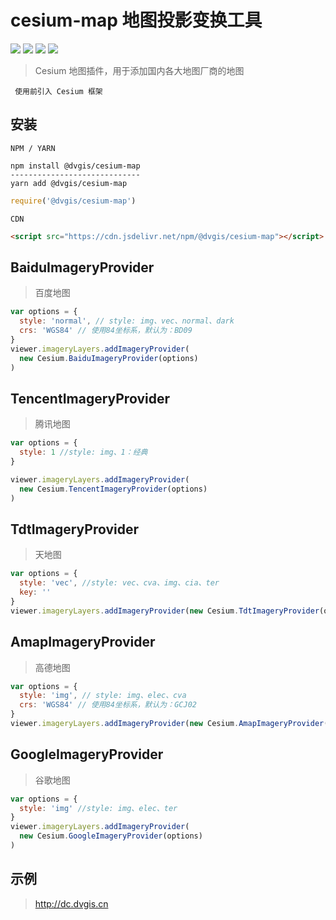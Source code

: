 # cesium-map 地图投影变换工具


<p>
<img src="https://img.shields.io/github/workflow/status/dvgis/cesium-map/build"/>
<img src="https://img.shields.io/badge/license-Apache%202-blue"/>
<img src="https://img.shields.io/npm/v/@dvgis/cesium-map?color=orange&logo=github" />
<img src="https://img.shields.io/npm/dt/@dvgis/cesium-map?logo=npm"/>
</p>

> Cesium 地图插件，用于添加国内各大地图厂商的地图

```warning
 使用前引入 Cesium 框架
```

## 安装

`NPM / YARN`

```shell
npm install @dvgis/cesium-map
-----------------------------
yarn add @dvgis/cesium-map
```

```js
require('@dvgis/cesium-map')
```

`CDN`

```html
<script src="https://cdn.jsdelivr.net/npm/@dvgis/cesium-map"></script>
```


## BaiduImageryProvider

> 百度地图

```js
var options = {
  style: 'normal', // style: img、vec、normal、dark
  crs: 'WGS84' // 使用84坐标系，默认为：BD09
}
viewer.imageryLayers.addImageryProvider(
  new Cesium.BaiduImageryProvider(options)
)
```

## TencentImageryProvider

> 腾讯地图

```js
var options = {
  style: 1 //style: img、1：经典
}

viewer.imageryLayers.addImageryProvider(
  new Cesium.TencentImageryProvider(options)
)
```

## TdtImageryProvider

> 天地图

```js
var options = {
  style: 'vec', //style: vec、cva、img、cia、ter 
  key: ''
}
viewer.imageryLayers.addImageryProvider(new Cesium.TdtImageryProvider(options))
```

## AmapImageryProvider

> 高德地图

```js
var options = {
  style: 'img', // style: img、elec、cva
  crs: 'WGS84' // 使用84坐标系，默认为：GCJ02
}
viewer.imageryLayers.addImageryProvider(new Cesium.AmapImageryProvider(options))
```

## GoogleImageryProvider

> 谷歌地图

```js
var options = {
  style: 'img' //style: img、elec、ter
}
viewer.imageryLayers.addImageryProvider(
  new Cesium.GoogleImageryProvider(options)
)
```

## 示例

> http://dc.dvgis.cn
